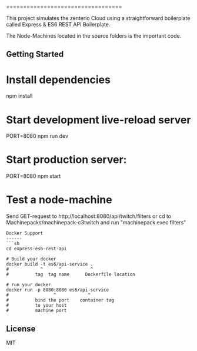 
==================================

This project simulates the zenterio Cloud using a straightforward boilerplate called Express & ES6 REST API Boilerplate.

The Node-Machines located in the source folders is the important code.

Getting Started
---------------

# Install dependencies
npm install

# Start development live-reload server
PORT=8080 npm run dev

# Start production server:
PORT=8080 npm start

# Test a node-machine
Send GET-request to http://localhost:8080/api/twitch/filters or
cd to Machinepacks/machinepack-c3twitch and run "machinepack exec filters" 
```
Docker Support
------
```sh
cd express-es6-rest-api

# Build your docker
docker build -t es6/api-service .
#            ^      ^           ^
#          tag  tag name      Dockerfile location

# run your docker
docker run -p 8080:8080 es6/api-service
#                 ^            ^
#          bind the port    container tag
#          to your host
#          machine port   

```

License
-------

MIT
